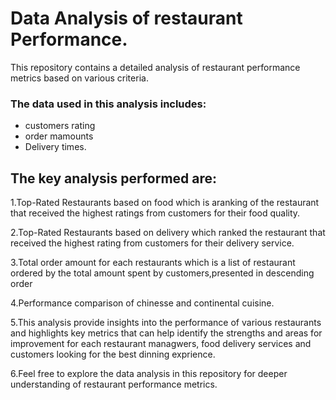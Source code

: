 # Data Analysis of restaurant Performance.
This repository contains a detailed analysis of restaurant performance metrics based on various criteria.

### The data used in this analysis includes:
- customers rating
- order mamounts 
- Delivery times.

## The key analysis performed are:

1.Top-Rated Restaurants based on food which is aranking of the restaurant that received the highest ratings from customers for their food quality.

2.Top-Rated Restaurants based on delivery which ranked the restaurant that received the highest rating from customers for their delivery service.

3.Total order amount for each restaurants which is a list of restaurant ordered by the total amount spent by customers,presented in descending order

4.Performance comparison of chinesse and continental cuisine.

5.This analysis provide insights into the performance of various restaurants and highlights key metrics that can help identify the strengths and areas for improvement for each restaurant managwers, food delivery services and customers looking for the best dinning exprience.

6.Feel free to explore the data analysis in this repository for deeper understanding of restaurant performance metrics.
